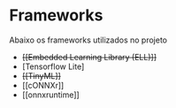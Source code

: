 # Frameworks
Abaixo os frameworks utilizados no projeto

+ ~~[[Embedded Learning Library (ELL)]]~~
+ [Tensorflow Lite]
+ ~~[[TinyML]]~~
+ [[cONNXr]]
+ [[onnxruntime]]